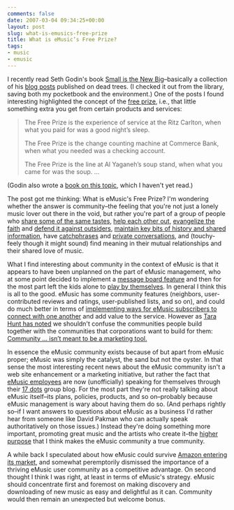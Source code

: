 ```yaml
---
comments: false
date: 2007-03-04 09:34:25+00:00
layout: post
slug: what-is-emusics-free-prize
title: What is eMusic’s Free Prize?
tags:
- music
- emusic
---
```


I recently read Seth Godin's book [Small is the New Big](http://www.sethgodin.com/small/)–basically a collection of his [blog posts](http://sethgodin.typepad.com/) published on dead trees. (I checked it out from the library, saving both my pocketbook and the environment.) One of the posts I found interesting highlighted the concept of the [free prize](http://sethgodin.typepad.com/seths_blog/2004/03/what_is_the_fre.html), i.e., that little something extra you get from certain products and services:


<blockquote>The Free Prize is the experience of service at the Ritz Carlton, when what you paid for was a good night’s sleep.

The Free Prize is the change counting machine at Commerce Bank, when what you needed was a checking account.

The Free Prize is the line at Al Yaganeh’s soup stand, when what you came for was the soup. ...</blockquote>


(Godin also wrote a [book on this topic](http://www.sethgodin.com/freeprize/), which I haven't yet read.)

The post got me thinking: What is eMusic's Free Prize? I'm wondering whether the answer is community–the feeling that you're not just a lonely music lover out there in the void, but rather you're part of a group of people who [share some of the same tastes](http://www.emusic.com/messageboard/viewTopic.html?topicId=8923), [help each other out](http://www.emusic.com/messageboard/viewTopic.html?topicId=9006), [evangelize the faith](http://www.emusic.com/messageboard/viewTopic.html?topicId=8978) and [defend it against outsiders](http://www.emusic.com/messageboard/viewTopic.html?topicId=8853), [maintain key bits of history and shared information](http://davesmey.com/mwiki/index.php?title=Main_Page), have [catchphrases](http://swindleeeee.com/the-story-of-swindleeeee/) and [private conversations](http://www.emusic.com/messageboard/viewTopic.html?topicId=632), and (touchy-feely though it might sound) find meaning in their mutual relationships and their shared love of music.

What I find interesting about community in the context of eMusic is that it appears to have been unplanned on the part of eMusic management, who at some point decided to implement a [message board feature](http://www.emusic.com/messageboard/TopicBrowse.html) and then for the most part left the kids alone to [play by themselves](http://daycaredaze.blogspot.com/2006/07/benign-neglect.html). In general I think this is all to the good. eMusic has some community features (neighbors, user-contributed reviews and ratings, user-published lists, and so on), and  could do much better in terms of [implementing ways for eMusic subscribers to connect with one another](http://mrshl.vox.com/library/post/the-future-of-emusic-what-id-like-to-see.html) and add value to the service. However as [Tara Hunt has noted](http://www.futureofcommunities.com/2007/01/30/where-is-my-community/) we shouldn't confuse the communities people build together with the communities that corporations want to build for them: [Community ... isn’t meant to be a marketing tool.](http://www.horsepigcow.com/2007/02/02/community-or-not-community-part-ii/)

In essence the eMusic community exists because of but apart from eMusic proper; eMusic was simply the catalyst, the sand but not the oyster. In that sense the most interesting recent news about the eMusic community isn't a web site enhancement or a marketing initiative, but rather the fact that [eMusic employees](http://17dots.com/bios/) are now (unofficially) speaking for themselves through their [17 dots](http://17dots.com/) group blog. For the most part they're not really talking about eMusic itself–its plans, policies, products, and so on–probably because eMusic management is wary about having them do so. (And perhaps rightly so–if I want answers to questions about eMusic as a business I'd rather hear from someone like David Pakman who can actually speak authoritatively on those issues.) Instead they're doing something more important, promoting great music and the artists who create it–the [higher purpose](http://www.horsepigcow.com/2007/02/04/more-on-higher-purpose/) that I think makes the eMusic community a true community.

A while back I speculated about how eMusic could survive [Amazon entering its market](/2006/12/20/amazon-versus-emusic/),  and somewhat peremptorily dismissed the importance of a thriving eMusic user community as a competitive advantage. On second thought I think I was right, at least in terms of eMusic's strategy. eMusic should concentrate first and foremost on making discovery and downloading of new music as easy and delightful as it can. Community would then remain an unexpected but welcome bonus.
